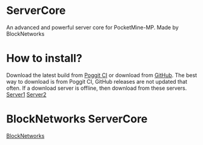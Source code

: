 # ServerCore
An advanced and powerful server core for PocketMine-MP. Made by BlockNetworks

# How to install?
Download the latest build from [Poggit CI](https://poggit.pmmp.io/ci/IceCruelStuff/ServerCore/ServerCore) or download from [GitHub](https://github.com/BlockNetworks/ServerCore/releases/download/v1.0.0/ServerCore.phar). The best way to download is from Poggit CI, GitHub releases are not updated that often. If a download server is offline, then download from these servers. [Server1](http://taraa.xyz/ykO) [Server2](http://eunsetee.com/Evsi)

# BlockNetworks ServerCore
[BlockNetworks](https://github.com/BlockNetworks/ServerCore)

